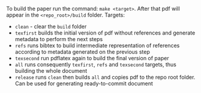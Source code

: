 To build the paper run the command: `make <target>`. After that pdf will appear in the `<repo_root>/build` folder.
Targets:
* `clean` - clear the `build` folder
* `texfirst` builds the initial version of pdf without references and generate metadata to perform the next steps
* `refs` runs bibtex to build intermediate representation of references according to metadata generated on the previous step
* `texsecond` run pdflatex again to build the final version of paper
* `all` runs consequently `texfirst`, `refs` and `texsecond` targets, thus building the whole document
* `release` runs `clean` then builds `all` and copies pdf to the repo root folder. Can be used for generating ready-to-commit document
